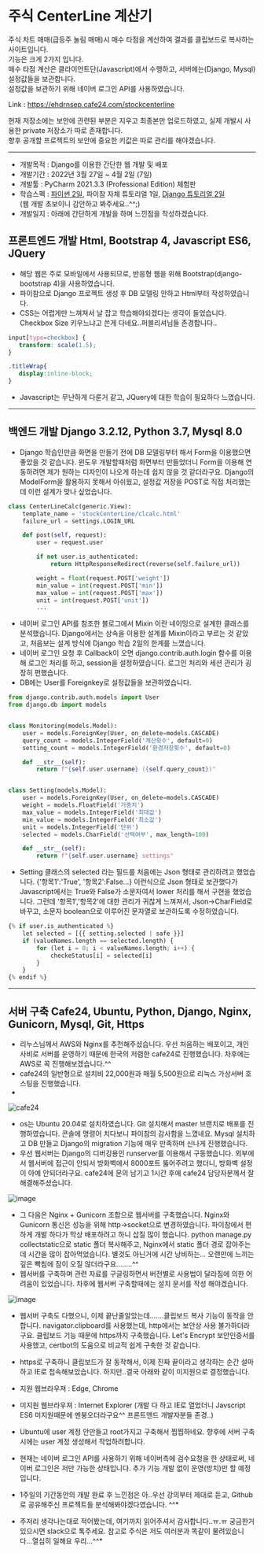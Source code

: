 # 주식 CenterLine 계산기
주식 차트 매매(급등주 눌림 매매)시 매수 타점을 계산하여 결과를 클립보드로 복사하는 사이트입니다.   
기능은 크게 2가지 입니다.   
매수 타점 계산은 클라이언트단(Javascript)에서 수행하고, 서버에는(Django, Mysql) 설정값들을 보관합니다.   
설정값을 보관하기 위해 네이버 로그인 API를 사용하였습니다.   

Link : https://ehdrnsep.cafe24.com/stockcenterline   

 현재 저장소에는 보안에 관련된 부분은 지우고 최종본만 업로드하였고, 실제 개발시 사용한 private 저장소가 따로 존재합니다.   
 향후 공개할 프로젝트의 보안에 중요한 키값은 따로 관리를 해야겠습니다.   

***

- 개발목적 : Django를 이용한 간단한 웹 개발 및 배포   
- 개발기간 : 2022년 3월 27일 ~ 4월 2일 (7일)   
- 개발툴 : PyCharm 2021.3.3 (Professional Edition) 체험판   
- 학습스펙 : [파이썬 2일](https://wikidocs.net/43), 파이참 자체 튜토리얼 1일, [Django 튜토리얼 2일](https://docs.djangoproject.com/ko/4.0/intro/tutorial01/)   
           (웹 개발 초보이니 감안하고 봐주세요..^^;)
- 개발일지 : 아래에 간단하게 개발을 하며 느낀점을 작성하겠습니다.   
   
   
   
## 프론트엔드 개발 Html, Bootstrap 4, Javascript ES6, JQuery
 - 해당 웹은 주로 모바일에서 사용되므로, 반응형 웹을 위해 Bootstrap(django-bootstrap 4)을 사용하였습니다. 
 - 파이참으로 Django 프로젝트 생성 후 DB 모델링 안하고 Html부터 작성하였습니다.
 - CSS는 어렵게만 느껴져서 날 잡고 학습해야되겠다는 생각이 들었습니다. Checkbox Size 키우느냐고 쓴게 다네요..퍼블리셔님들 존경합니다..
 ```css
 input[type=checkbox] {
    transform: scale(1.5);
}

.titleWrap{
    display:inline-block;
}
 ```
 - Javascript는 무난하게 다룬거 같고, JQuery에 대한 학습이 필요하다 느꼈습니다.

***

##  백엔드 개발 Django 3.2.12, Python 3.7, Mysql 8.0
 - Django 학습인만큼 화면을 만들기 전에 DB 모델링부터 해서 Form을 이용했으면 좋았을 것 같습니다. 윈도우 개발할때처럼 화면부터 만들었더니 Form을 이용해 연동하려면 제가 원하는 디자인이 나오게 하는데 쉽지 않을 것 같더라구요. Django의 ModelForm을 활용하지 못해서 아쉬웠고, 설정값 저장을 POST로 직접 처리했는데 이런 설계가 맞나 싶었습니다.   
```python
class CenterLineCalc(generic.View):
    template_name = 'stockCenterLine/clcalc.html'
    failure_url = settings.LOGIN_URL

    def post(self, request):
        user = request.user

        if not user.is_authenticated:
            return HttpResponseRedirect(reverse(self.failure_url))

        weight = float(request.POST['weight'])
        min_value = int(request.POST['min'])
        max_value = int(request.POST['max'])
        unit = int(request.POST['unit'])
        ...
```
 - 네이버 로그인 API를 참조한 블로그에서 Mixin 이란 네이밍으로 설계한 클래스를 분석했습니다. Django에서는 상속을 이용한 설계를 Mixin이라고 부르는 것 같았고, 처음보는 설계 방식에 Django 학습 2일의 한계를 느꼈습니다.
 - 네이버 로그인 요청 후 Callback이 오면 django.contrib.auth.login 함수를 이용해 로그인 처리를 하고, session을 설정하였습니다. 로그인 처리와 세션 관리가 굉장히 편했습니다.
 - DB에는 User를 Foreignkey로 설정값들을 보관하였습니다.
```python
from django.contrib.auth.models import User
from django.db import models


class Monitoring(models.Model):
    user = models.ForeignKey(User, on_delete=models.CASCADE)
    query_count = models.IntegerField('계산횟수', default=0)
    setting_count = models.IntegerField('환경저장횟수', default=0)

    def __str__(self):
        return f"{self.user.username} ({self.query_count})"


class Setting(models.Model):
    user = models.ForeignKey(User, on_delete=models.CASCADE)
    weight = models.FloatField('가중치')
    max_value = models.IntegerField('최대값')
    min_value = models.IntegerField('최소값')
    unit = models.IntegerField('단위')
    selected = models.CharField('선택여부', max_length=100)

    def __str__(self):
        return f"{self.user.username} settings"
```
 - Setting 클래스의 selected 라는 필드를 처음에는 Json 형태로 관리하려고 했었습니다. {'항목1':'True', '항목2':False...} 이런식으로 Json 형태로 보관했다가 Javascript에서는 True와 False가 소문자여서 lower 처리를 해서 구현을 했었습니다. 그런데 '항목1','항목2'에 대한 관리가 귀찮게 느껴져서, Json->CharField로 바꾸고, 소문자 boolean으로 이루어진  문자열로 보관하도록 수정하였습니다.
```python
{% if user.is_authenticated %}
    let selected = [{{ setting.selected | safe }}]
    if (valueNames.length == selected.length) {
        for (let i = 0; i < valueNames.length; i++) {
            checkeStatus[i] = selected[i]
        }
    }
{% endif %}
```

***

## 서버 구축 Cafe24, Ubuntu, Python, Django, Nginx, Gunicorn, Mysql, Git, Https
 - 리누스님께서 AWS와 Nginx를 추천해주셨습니다. 우선 처음하는 배포이고, 개인 사비로 서버를 운영하기 때문에 한국의 저렴한 cafe24로 진행했습니다. 차후에는 AWS로 꼭 진행해보겠습니다.^^
 - cafe24의 일반형으로 설치비 22,000원과 매월 5,500원으로 리눅스 가상서버 호스팅을 진행했습니다.   
 - 
 ![cafe24](https://user-images.githubusercontent.com/66984636/161368147-36507752-0b1c-4fdf-befa-8d5472e6e892.png)

 - os는 Ubuntu 20.04로 설치하였습니다. Git 설치해서 master 브랜치로 배포를 진행하였습니다. 콘솔에 명령어 치다보니 파이참의 감사함을 느꼈네요. Mysql 설치하고 DB 만들고 Django의 migration 기능에 매우 만족하며 신나게 진행했습니다.
 - 우선 웹서버는 Django의 디버깅용인 runserver를 이용해서 구동했습니다. 외부에서 웹서버에 접근이 안되서 방화벽에서 8000포트 뚫어주려고 했더니, 방화벽 설정이 아예 안되더라구요. cafe24에 문의 남기고 1시간 후에 cafe24 담당자분께서 잘 해결해주셨습니다. 
 
 
 ![image](https://user-images.githubusercontent.com/66984636/161368592-7a1a3466-4f4c-4268-9984-f7b54b0b5a5a.png)

 
 
 - 그 다음은 Nginx + Gunicorn 조합으로 웹서버를 구축했습니다. Nginx와 Gunicorn 통신은 성능을 위해 http->socket으로 변경하였습니다. 파이참에서 편하게 개발 하다가 막상 배포하려고 하니 삽질 많이 했습니다. python manage.py collectstatic으로 static 폴더 복사해주고, Nginx에서 static 폴더 경로 잡아주는데 시간을 많이 잡아먹었습니다. 별것도 아닌거에 시간 낭비하는... 오랜만에 느끼는 깊은 빡침에 잠이 오질 않더라구요........^^
 - 웹서버를 구축하며 관련 자료를 구글링하면서 버전별로 사용법이 달라짐에 의한 어려움이 있었습니다. 차후에 웹서버 구축할때에는 설치 문서를 작성 해야겠습니다.   
 
![image](https://user-images.githubusercontent.com/66984636/161368670-0abb017a-29e0-4f71-83e1-eb9f234e46cc.png)


 - 웹서버 구축도 다했으니, 이제 끝난줄알았는데.......클립보드 복사 기능이 동작을 안합니다. navigator.clipboard를 사용했는데, http에서는 보안상 사용 불가하더라구요. 클립보드 기능 때문에 https까지 구축했습니다. Let's Encrypt 보안인증서를 사용했고, certbot의 도움으로 비교적 쉽게 구축한 것 같습니다.
 - https로 구축하니 클립보드가 잘 동작해서, 이제 진짜 끝이라고 생각하는 순간 설마하고 IE로 접속해보았습니다. 하지만..결국 아래와 같이 미지원으로 결정했습니다.

 - 지원 웹브라우져 : Edge, Chrome
 - 미지원 웹브라우져 : Internet Explorer (개발 다 하고 IE로 열었더니 Javscript ES6 미지원때문에 멘붕오더라구요^^ 프론트앤드 개발자분들 존경..)

 - Ubuntu에 user 계정 안만들고 root가지고 구축해서 찝찝하네요. 향후에 서버 구축시에는 user 계정 생성해서 작업하려합니다.
 - 현재는 네이버 로그인 API를 사용하기 위해 네이버측에 검수요청을 한 상태로써, 네이버 로그인은 저만 가능한 상태입니다. 추가 기능 개발 없이 운영(방치)만 할 예정입니다.
 - 1주일의 기간동안의 개발 완료 후 느낀점은 아..우선 강의부터 제대로 듣고, Github로 공유해주신 프로젝트들 분석해봐야겠다였습니다. ^^*
 - 주저리 생각나는대로 적어봤는데, 여기까지 읽어주셔서 감사합니다..ㅠ.ㅠ 궁금한거 있으시면 slack으로 톡주세요. 참고로 주식은 저도 여러분과 똑같이 물려있습니다...열심히 일해요 우리...^^*


